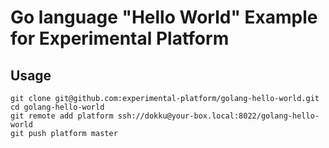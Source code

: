 # Go language "Hello World" Example for Experimental Platform

## Usage

    git clone git@github.com:experimental-platform/golang-hello-world.git
    cd golang-hello-world
    git remote add platform ssh://dokku@your-box.local:8022/golang-hello-world
    git push platform master

